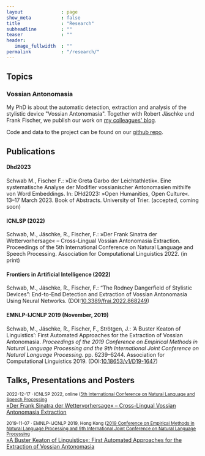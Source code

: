 ```yaml
---
layout              : page
show_meta           : false
title               : "Research"
subheadline         : ""
teaser              : ""
header:
   image_fullwidth  : ""
permalink           : "/research/"
---
```


## Topics

### Vossian Antonomasia
My PhD is about the automatic detection, extraction and analysis of the stylistic device "Vossian Antonomasia". Together with Robert Jäschke und Frank Fischer, we publish our work on <a href="https://vossanto.weltliteratur.net/">my colleagues' blog</a>.

Code and data to the project can be found on our [github repo](https://github.com/weltliteratur/vossanto).


## Publications


#### Dhd2023
Schwab M., Fischer F.: »Die Greta Garbo der Leichtathletik«. Eine systematische Analyse der Modifier vossianischer Antonomasien mithilfe von Word Embeddings. In: DHd2023: »Open Humanities, Open Culture«. 13–17 March 2023. Book of Abstracts. University of Trier. (accepted, coming soon)

#### ICNLSP (2022)
Schwab, M., Jäschke, R., Fischer, F.: »Der Frank Sinatra der Wettervorhersage« – Cross-Lingual Vossian Antonomasia Extraction. Proceedings of the 5th International Conference on Natural Language and Speech Processing. Association for Computational Linguistics 2022. (in print)

#### Frontiers in Artificial Intelligence (2022)
Schwab, M., Jäschke, R., Fischer, F.: “The Rodney Dangerfield of Stylistic Devices”: End-to-End Detection and Extraction of Vossian Antonomasia Using Neural Networks. (DOI:<a href="https://doi.org/10.3389/frai.2022.868249">10.3389/frai.2022.868249</a>)


#### EMNLP-IJCNLP 2019 (November, 2019)
Schwab, M., Jäschke, R., Fischer, F., Strötgen, J.: ‘A Buster Keaton of Linguistics’: First Automated Approaches for the Extraction of Vossian Antonomasia. <em>Proceedings of the 2019 Conference on Empirical Methods in Natural Language Processing and the 9th International Joint Conference on Natural Language Processing</em>. pp. 6239–6244. Association for Computational Linguistics 2019. (DOI:<a href="https://doi.org/10.18653/v1/D19-1647">10.18653/v1/D19-1647</a>)


## Talks, Presentations and Posters

<small>2022-12-17 · ICNLSP 2022, online ([5th International Conference on Natural Language and Speech Processing](https://www.icnlsp.org/2022welcome/)</small><br />
[»Der Frank Sinatra der Wettervorhersage« – Cross-Lingual Vossian Antonomasia Extraction](https://schwabmi.github.io/presentations/2022-12-17-icnlsp/
)

<small>2019-11-07 · EMNLP-IJCNLP 2019, Hong Kong ([2019 Conference on Empirical Methods in Natural Language Processing and 9th International Joint Conference on Natural Language Processing](https://2019.emnlp.org/)</small><br />
[»A Buster Keaton of Linguistics«: First Automated Approaches for the Extraction of Vossian Antonomasia](https://figshare.com/articles/poster/_A_Buster_Keaton_of_Linguistics_First_Automated_Approaches_for_the_Extraction_of_Vossian_Antonomasia/10069886)



